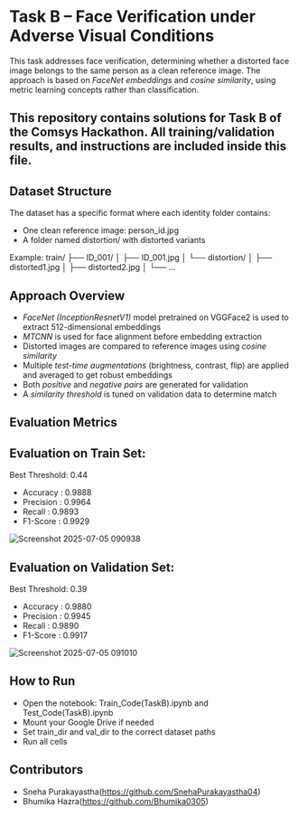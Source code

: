 # Task B – Face Verification under Adverse Visual Conditions

This task addresses face verification, determining whether a distorted face image belongs to the same person as a clean reference image. The approach is based on *FaceNet embeddings* and *cosine similarity*, using metric learning concepts rather than classification.

## This repository contains solutions for Task B of the Comsys Hackathon. All training/validation results, and instructions are included inside this file.


## Dataset Structure

The dataset has a specific format where each identity folder contains:
- One clean reference image: person_id.jpg
- A folder named distortion/ with distorted variants

Example:
train/
├── ID_001/
│ ├── ID_001.jpg
│ └── distortion/
│ ├── distorted1.jpg
│ ├── distorted2.jpg
│ └── ...


## Approach Overview

- *FaceNet (InceptionResnetV1)* model pretrained on VGGFace2 is used to extract 512-dimensional embeddings
- *MTCNN* is used for face alignment before embedding extraction
- Distorted images are compared to reference images using *cosine similarity*
- Multiple *test-time augmentations* (brightness, contrast, flip) are applied and averaged to get robust embeddings
- Both *positive* and *negative pairs* are generated for validation
- A *similarity threshold* is tuned on validation data to determine match

## Evaluation Metrics
## Evaluation on Train Set:
Best Threshold: 0.44
- Accuracy  : 0.9888
- Precision : 0.9964
- Recall    : 0.9893
- F1-Score  : 0.9929

![Screenshot 2025-07-05 090938](https://github.com/user-attachments/assets/882b4b06-f035-488c-8402-8ef48712be2a)


 ## Evaluation on Validation Set:
 Best Threshold: 0.39
 - Accuracy  : 0.9880
 - Precision : 0.9945
 - Recall    : 0.9890
 - F1-Score  : 0.9917

![Screenshot 2025-07-05 091010](https://github.com/user-attachments/assets/48e0e47a-39c7-41e1-8c50-a82cd3e2b0e3)


## How to Run

- Open the notebook: Train_Code(TaskB).ipynb and Test_Code(TaskB).ipynb
- Mount your Google Drive if needed
- Set train_dir and val_dir to the correct dataset paths
- Run all cells

## Contributors

- Sneha Purakayastha(https://github.com/SnehaPurakayastha04)
- Bhumika Hazra(https://github.com/Bhumika0305)

